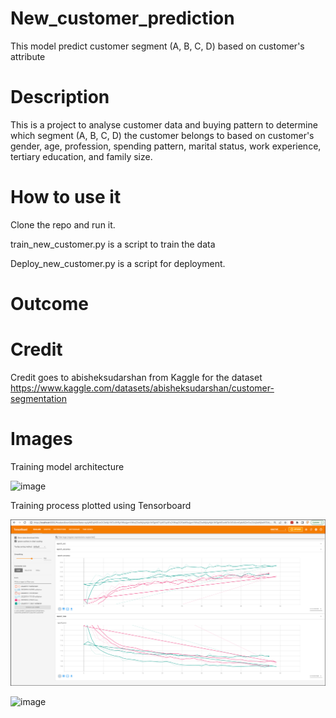 
 # New_customer_prediction
 This model predict customer segment (A, B, C, D) based on customer's attribute


# Description
This is a project to analyse customer data and buying pattern to determine which segment (A, B, C, D) the customer belongs to based on customer's gender, age, profession, spending pattern, marital status, work experience, tertiary education, and family size. 


# How to use it
Clone the repo and run it.

train_new_customer.py is a script to train the data

Deploy_new_customer.py is a script for deployment.

# Outcome




# Credit
Credit goes to abisheksudarshan from Kaggle for the dataset
https://www.kaggle.com/datasets/abisheksudarshan/customer-segmentation


# Images

Training model architecture

![image](image/model_accuracy.png)




Training process plotted using Tensorboard

![image](image/tensorboard.png)







![image](image/predicted_label.png)

